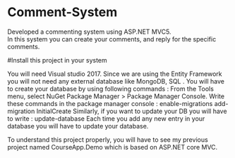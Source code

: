 # Comment-System

Developed a commenting system using ASP.NET MVC5.  
In this system you can create your comments, and reply for the specific comments.


#Install this project in your system

You will need Visual studio 2017.
Since we are using the Entity Framework you will not need any external database like MongoDB, SQL .
You will have to create your database by using following commands :
From the Tools menu, select NuGet Package Manager > Package Manager Console.
 Write these commands in the package manager console :
enable-migrations
add-migration InitialCreate
Similarly, if you want to update your DB you will have to write :
update-database
Each time you add any new entry in your database you will have to update your database.

To understand this project properly, you will have to see my previous project named CourseApp.Demo which is based on ASP.NET core MVC. 
